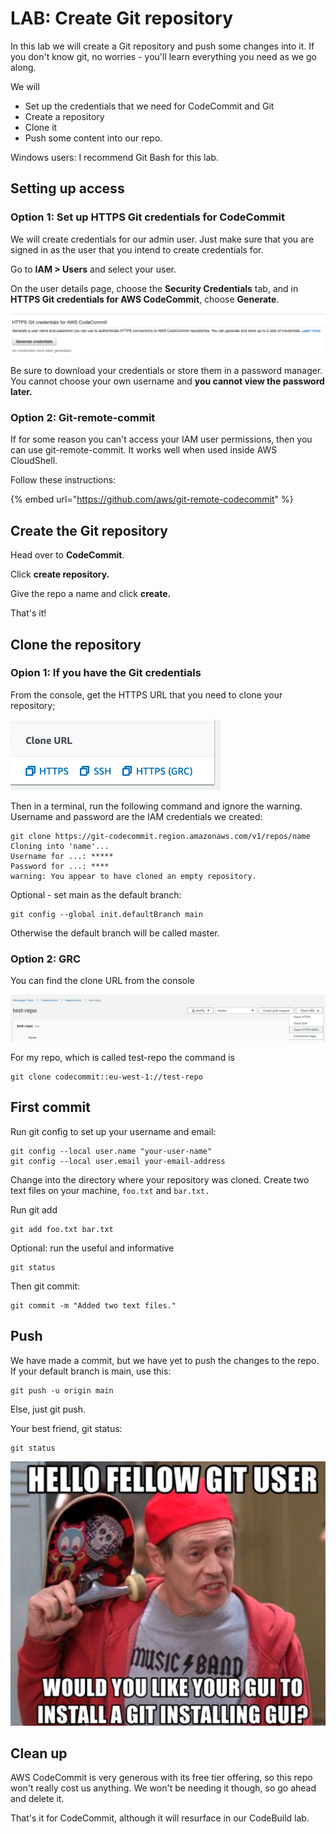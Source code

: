 # LAB: Create Git repository

In this lab we will create a Git repository and push some changes into it. If you don't know git, no worries - you'll learn everything you need as we go along.&#x20;

We will&#x20;

* Set up the credentials that we need for CodeCommit and Git
* Create a repository
* Clone it
* Push some content into our repo.&#x20;

Windows users: I recommend Git Bash for this lab.&#x20;

## Setting up access&#x20;

### Option 1: Set up HTTPS Git credentials for CodeCommit

We will create credentials for our admin user. Just make sure that you are signed in as the user that you intend to create credentials for.&#x20;

Go to **IAM > Users** and select your user.&#x20;

On the user details page, choose the **Security Credentials** tab, and in **HTTPS Git credentials for AWS CodeCommit**, choose **Generate**.

![Generate credentials](<../../../.gitbook/assets/image (79).png>)

Be sure to download your credentials or store them in a password manager. You cannot choose your own username and **you cannot view the password later.**&#x20;

### **Option 2: Git-remote-commit**

If for some reason you can't access your IAM user permissions, then you can use git-remote-commit. It works well when used inside AWS CloudShell.&#x20;

Follow these instructions:

{% embed url="https://github.com/aws/git-remote-codecommit" %}

## Create the Git repository&#x20;

Head over to **CodeCommit**.

Click **create repository.**

Give the repo a name and click **create.**

That's it!&#x20;

## Clone the repository

### Opion 1: If you have the Git credentials&#x20;

From the console, get the HTTPS URL that you need to clone your repository;

![pick HTTPS](<../../../.gitbook/assets/image (307).png>)

Then in a terminal, run the following command and ignore the warning. Username and password are the IAM credentials we created:

```
git clone https://git-codecommit.region.amazonaws.com/v1/repos/name
Cloning into 'name'...
Username for ...: *****
Password for ...: ****
warning: You appear to have cloned an empty repository.
```

Optional - set main as the default branch:

```
git config --global init.defaultBranch main
```

Otherwise the default branch will be called master.&#x20;

### Option 2: GRC

You can find the clone URL from the console

![GRC URL ](<../../../.gitbook/assets/image (140).png>)

For my repo, which is called test-repo the command is&#x20;

```
git clone codecommit::eu-west-1://test-repo
```

## First commit

Run git config to set up your username and email:

```
git config --local user.name "your-user-name" 
git config --local user.email your-email-address
```

Change into the directory where your repository was cloned. Create two text files on your machine, `foo.txt` and `bar.txt.`&#x20;

Run git add&#x20;

```
git add foo.txt bar.txt
```

Optional: run the useful and informative

```
git status
```

Then git commit:

```
git commit -m "Added two text files."
```

## Push&#x20;

We have made a commit, but we have yet to push the changes to the repo. If your default branch is main, use this:

```
git push -u origin main
```

Else, just git push.&#x20;

Your best friend, git status:

```
git status
```

![good luck finding a good git meme. ](<../../../.gitbook/assets/image (277).png>)

## Clean up

AWS CodeCommit is very generous with its free tier offering, so this repo won't really cost us anything. We won't be needing it though, so go ahead and delete it.

That's it for CodeCommit, although it will resurface in our CodeBuild lab.
